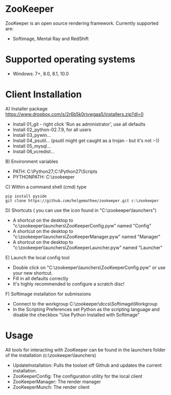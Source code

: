 ZooKeeper
===============================

ZooKeeper is an open source rendering framework. Currently supported are:

- Softimage, Mental Ray and RedShift

Supported operating systems
===============================
- Windows: 7+, 8.0, 8.1, 10.0


Client Installation
===========================

A) Installer package https://www.dropbox.com/s/2r6b5k0rivwgaa5/installers.zip?dl=0

- Install 01_git - right click 'Run as administrator', use all defaults
- Install 02_python-02.7.9, for all users
- Install 03_pywin...
- Install 04_psutil... (psutil might get caught as a trojan - but it's not :-))
- Install 05_mysql...
- Install 06_vcredist...

B) Environment variables

- PATH: C:\Python27;C:\Python27\Scripts
- PYTHONPATH: C:\zookeeper

C) Within a command shell (cmd) type

```
pip install pyside
git clone https://github.com/helgemathee/zookeeper.git c:\zookeeper
```

D) Shortcuts ( you can use the icon found in "C:\zookeeper\launchers")

- A shortcut on the desktop to "c:\zookeeper\launchers\ZooKeeperConfig.pyw" named "Config"
- A shortcut on the desktop to "c:\zookeeper\launchers\ZooKeeperManager.pyw" named "Manager"
- A shortcut on the desktop to "c:\zookeeper\launchers\ZooKeeperLauncher.pyw" named "Launcher"

E) Launch the local config tool 

- Double click on "C:\zookeeper\launchers\ZooKeeperConfig.pyw" or use your new shortcut.
- Fill in all defaults correctly
- It's highly recommended to configure a scratch disc!

F) Softimage installation for submissions

- Connect to the workgroup C:\zookeeper\dccs\Softimage\Workgroup
- In the Scripting Preferences set Python as the scripting language and disable the checkbox "Use Python Installed with Softimage"

Usage
=================

All tools for interacting with ZooKeeper can be found in the launchers folder of the installation (c:\zookeeper\launchers)

- UpdateInstallation: Pulls the toolset off Github and updates the current installation.
- ZooKeeperConfig: The configuration utility for the local client
- ZooKeeperManager: The render manager
- ZooKeeperMunch: The render client

